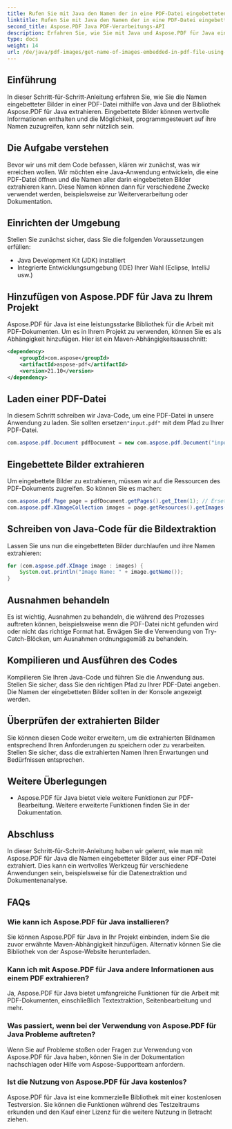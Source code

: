 ```yaml
---
title: Rufen Sie mit Java den Namen der in eine PDF-Datei eingebetteten Bilder ab
linktitle: Rufen Sie mit Java den Namen der in eine PDF-Datei eingebetteten Bilder ab
second_title: Aspose.PDF Java PDF-Verarbeitungs-API
description: Erfahren Sie, wie Sie mit Java und Aspose.PDF für Java eingebettete Bildnamen aus PDF-Dateien extrahieren. Schritt-für-Schritt-Anleitung mit Quellcode zur effizienten PDF-Datenextraktion.
type: docs
weight: 14
url: /de/java/pdf-images/get-name-of-images-embedded-in-pdf-file-using-java/
---
```

## Einführung

In dieser Schritt-für-Schritt-Anleitung erfahren Sie, wie Sie die Namen eingebetteter Bilder in einer PDF-Datei mithilfe von Java und der Bibliothek Aspose.PDF für Java extrahieren. Eingebettete Bilder können wertvolle Informationen enthalten und die Möglichkeit, programmgesteuert auf ihre Namen zuzugreifen, kann sehr nützlich sein.

## Die Aufgabe verstehen

Bevor wir uns mit dem Code befassen, klären wir zunächst, was wir erreichen wollen. Wir möchten eine Java-Anwendung entwickeln, die eine PDF-Datei öffnen und die Namen aller darin eingebetteten Bilder extrahieren kann. Diese Namen können dann für verschiedene Zwecke verwendet werden, beispielsweise zur Weiterverarbeitung oder Dokumentation.

## Einrichten der Umgebung

Stellen Sie zunächst sicher, dass Sie die folgenden Voraussetzungen erfüllen:

- Java Development Kit (JDK) installiert
- Integrierte Entwicklungsumgebung (IDE) Ihrer Wahl (Eclipse, IntelliJ usw.)

## Hinzufügen von Aspose.PDF für Java zu Ihrem Projekt

Aspose.PDF für Java ist eine leistungsstarke Bibliothek für die Arbeit mit PDF-Dokumenten. Um es in Ihrem Projekt zu verwenden, können Sie es als Abhängigkeit hinzufügen. Hier ist ein Maven-Abhängigkeitsausschnitt:

```xml
<dependency>
    <groupId>com.aspose</groupId>
    <artifactId>aspose-pdf</artifactId>
    <version>21.10</version>
</dependency>
```

## Laden einer PDF-Datei

 In diesem Schritt schreiben wir Java-Code, um eine PDF-Datei in unsere Anwendung zu laden. Sie sollten ersetzen`"input.pdf"` mit dem Pfad zu Ihrer PDF-Datei.

```java
com.aspose.pdf.Document pdfDocument = new com.aspose.pdf.Document("input.pdf");
```

## Eingebettete Bilder extrahieren

Um eingebettete Bilder zu extrahieren, müssen wir auf die Ressourcen des PDF-Dokuments zugreifen. So können Sie es machen:

```java
com.aspose.pdf.Page page = pdfDocument.getPages().get_Item(1); // Ersetzen Sie diese durch die gewünschte Seitenzahl
com.aspose.pdf.XImageCollection images = page.getResources().getImages();
```

## Schreiben von Java-Code für die Bildextraktion

Lassen Sie uns nun die eingebetteten Bilder durchlaufen und ihre Namen extrahieren:

```java
for (com.aspose.pdf.XImage image : images) {
    System.out.println("Image Name: " + image.getName());
}
```

## Ausnahmen behandeln

Es ist wichtig, Ausnahmen zu behandeln, die während des Prozesses auftreten können, beispielsweise wenn die PDF-Datei nicht gefunden wird oder nicht das richtige Format hat. Erwägen Sie die Verwendung von Try-Catch-Blöcken, um Ausnahmen ordnungsgemäß zu behandeln.

## Kompilieren und Ausführen des Codes

Kompilieren Sie Ihren Java-Code und führen Sie die Anwendung aus. Stellen Sie sicher, dass Sie den richtigen Pfad zu Ihrer PDF-Datei angeben. Die Namen der eingebetteten Bilder sollten in der Konsole angezeigt werden.

## Überprüfen der extrahierten Bilder

Sie können diesen Code weiter erweitern, um die extrahierten Bildnamen entsprechend Ihren Anforderungen zu speichern oder zu verarbeiten. Stellen Sie sicher, dass die extrahierten Namen Ihren Erwartungen und Bedürfnissen entsprechen.

## Weitere Überlegungen

- Aspose.PDF für Java bietet viele weitere Funktionen zur PDF-Bearbeitung. Weitere erweiterte Funktionen finden Sie in der Dokumentation.

## Abschluss

In dieser Schritt-für-Schritt-Anleitung haben wir gelernt, wie man mit Aspose.PDF für Java die Namen eingebetteter Bilder aus einer PDF-Datei extrahiert. Dies kann ein wertvolles Werkzeug für verschiedene Anwendungen sein, beispielsweise für die Datenextraktion und Dokumentenanalyse.

## FAQs

### Wie kann ich Aspose.PDF für Java installieren?

Sie können Aspose.PDF für Java in Ihr Projekt einbinden, indem Sie die zuvor erwähnte Maven-Abhängigkeit hinzufügen. Alternativ können Sie die Bibliothek von der Aspose-Website herunterladen.

### Kann ich mit Aspose.PDF für Java andere Informationen aus einem PDF extrahieren?

Ja, Aspose.PDF für Java bietet umfangreiche Funktionen für die Arbeit mit PDF-Dokumenten, einschließlich Textextraktion, Seitenbearbeitung und mehr.

### Was passiert, wenn bei der Verwendung von Aspose.PDF für Java Probleme auftreten?

Wenn Sie auf Probleme stoßen oder Fragen zur Verwendung von Aspose.PDF für Java haben, können Sie in der Dokumentation nachschlagen oder Hilfe vom Aspose-Supportteam anfordern.

### Ist die Nutzung von Aspose.PDF für Java kostenlos?

Aspose.PDF für Java ist eine kommerzielle Bibliothek mit einer kostenlosen Testversion. Sie können die Funktionen während des Testzeitraums erkunden und den Kauf einer Lizenz für die weitere Nutzung in Betracht ziehen.